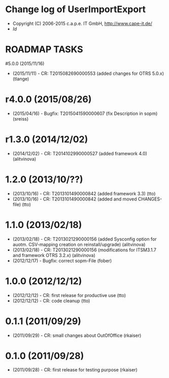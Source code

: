 # Change log of UserImportExport
* Copyright (C) 2006-2015 c.a.p.e. IT GmbH, http://www.cape-it.de/
* $Id$

# ROADMAP TASKS

#5.0.0 (2015/11/16)
* (2015/11/11) - CR: T2015082690000553 (added changes for OTRS 5.0.x) (tlange)
 
# r4.0.0 (2015/08/26)
* (2015/04/16) - Bugfix: T2015041590000607 (fix Description in sopm) (sreiss)

# r1.3.0 (2014/12/02)
* (2014/12/02) - CR: T2014102990000527 (added framework 4.0) (alitvinova)

#  1.2.0 (2013/10/??)
* (2013/10/16) - CR: T2013101490000842 (added framework 3.3) (tto)
* (2013/10/16) - CR: T2013101490000842 (added and moved CHANGES-file) (tto)

#  1.1.0 (2013/02/18)
* (2013/02/18) - CR: T2013021290000156 (added Sysconfig option for auotm. CSV-mapping creation on reinstall/upgrade) (alitvinova)
* (2013/02/18) - CR: T2013021290000156 (modifications for ITSM3.1.7 and framework OTRS 3.2.x) (alitvinova)
* (2012/12/17) - Bugfix: correct sopm-File (fober)

#  1.0.0 (2012/12/12)
* (2012/12/12) - CR: first release for productive use (tto)
* (2012/12/12) - CR: code cleanup (tto)  

#  0.1.1 (2011/09/29)
* (2011/09/29) - CR: small changes about OutOfOffice (rkaiser)

#  0.1.0 (2011/09/28)
* (2011/09/28) - CR: first release for testing purpose (rkaiser)

